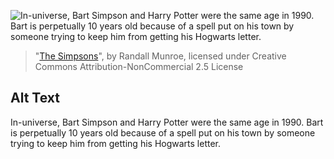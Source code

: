 ![In-universe, Bart Simpson and Harry Potter were the same age in 1990. Bart is perpetually 10 years old because of a spell put on his town by someone trying to keep him from getting his Hogwarts letter.](https://imgs.xkcd.com/comics/the_simpsons.png)
> "[The Simpsons](https://xkcd.com/1959/)", by Randall Munroe, licensed under Creative Commons Attribution-NonCommercial 2.5 License

## Alt Text
In-universe, Bart Simpson and Harry Potter were the same age in 1990. Bart is perpetually 10 years old because of a spell put on his town by someone trying to keep him from getting his Hogwarts letter.
